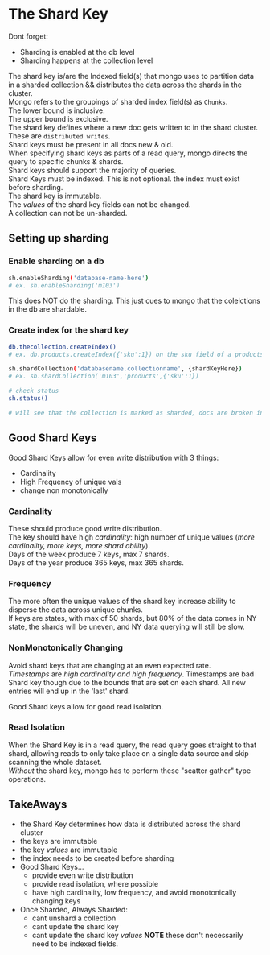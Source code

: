 # The Shard Key
Dont forget:
- Sharding is enabled at the db level
- Sharding happens at the collection level

The shard key is/are the Indexed field(s) that mongo uses to partition data in a sharded collection && distributes the data across the shards in the cluster.  
Mongo refers to the groupings of sharded index field(s) as `Chunks`.  
The lower bound is inclusive.  
The upper bound is exclusive.  
The shard key defines where a new doc gets written to in the shard cluster. These are `distributed writes`.  
Shard keys must be present in all docs new & old.  
When specifying shard keys as parts of a read query, mongo directs the query to specific chunks & shards.  
Shard keys should support the majority of queries.  
Shard Keys must be indexed. This is not optional. the index must exist before sharding.  
The shard key is immutable.  
The _values_ of the shard key fields can not be changed.  
A collection can not be un-sharded.  

## Setting up sharding  
### Enable sharding on a db
```bash
sh.enableSharding('database-name-here')
# ex. sh.enableSharding('m103')
```
This does NOT do the sharding. This just cues to mongo that the colelctions in the db are shardable.  

### Create index for the shard key
```bash
db.thecollection.createIndex()
# ex. db.products.createIndex({'sku':1}) on the sku field of a products collection
```  

```bash
sh.shardCollection('databasename.collectionname', {shardKeyHere})
# ex. sb.shardCollection('m103','products',{'sku':1})
```

```bash
# check status
sh.status()

# will see that the collection is marked as sharded, docs are broken into chunks, and can see ranges of vals in each chunk
```
## Good Shard Keys
Good Shard Keys allow for even write distribution with 3 things:  
- Cardinality
- High Frequency of unique vals
- change non monotonically

### Cardinality
These should produce good write distribution.  
The key should have high *cardinality*: high number of unique values (_more cardinality, more keys, more shard ability_).  
Days of the week produce 7 keys, max 7 shards.  
Days of the year produce 365 keys, max 365 shards.  

### Frequency 
The more often the unique values of the shard key increase ability to disperse the data across unique chunks.  
If keys are states, with max of 50 shards, but 80% of the data comes in NY state, the shards will be uneven, and NY data querying will still be slow.  

### NonMonotonically Changing
Avoid shard keys that are changing at an even expected rate.  
_Timestamps_ are _high cardinality and high frequency_. Timestamps are bad Shard key though due to the bounds that are set on each shard. All new entries will end up in the 'last' shard.  

Good Shard keys allow for good read isolation.  
### Read Isolation
When the Shard Key is in a read query, the read query goes straight to that shard, allowing reads to only take place on a single data source and skip scanning the whole dataset.  
_Without_ the shard key, mongo has to perform these "scatter gather" type operations.  


## TakeAways
- the Shard Key determines how data is distributed across the shard cluster
- the keys are immutable
- the key _values_ are immutable
- the index needs to be created before sharding
- Good Shard Keys...
  - provide even write distribution
  - provide read isolation, where possible
  - have high cardinality, low frequency, and avoid monotonically changing keys
- Once Sharded, Always Sharded:
  - cant unshard a collection
  - cant update the shard key
  - cant update the shard key _values_
**NOTE** these don't necessarily need to be indexed fields.  